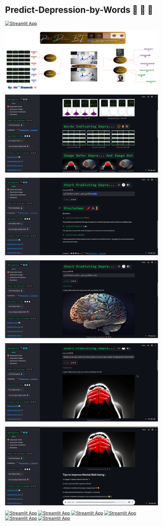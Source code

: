 # Predict-Depression-by-Words 🚥 🚥 🚥


[![Streamlit App](https://static.streamlit.io/badges/streamlit_badge_white.svg)](https://mo-shaeerah-depression-prediction-based-on-text.streamlit.app/)

![project image](...Images/Project-Image.png)



![project image](...Images/6.png)

![project image](...Images/7.png)

![project image](...Images/8.png)

![project image](...Images/9.png)

![project image](...Images/10.png)



[![Streamlit App](https://static.streamlit.io/badges/streamlit_badge_white.svg)](https://mo-shaeerah-depression-prediction-based-on-text.streamlit.app/)  [![Streamlit App](https://static.streamlit.io/badges/streamlit_badge_white.svg)](https://mo-shaeerah-depression-prediction-based-on-text.streamlit.app/)  [![Streamlit App](https://static.streamlit.io/badges/streamlit_badge_white.svg)](https://mo-shaeerah-depression-prediction-based-on-text.streamlit.app/)  [![Streamlit App](https://static.streamlit.io/badges/streamlit_badge_white.svg)](https://mo-shaeerah-depression-prediction-based-on-text.streamlit.app/)  [![Streamlit App](https://static.streamlit.io/badges/streamlit_badge_white.svg)](https://mo-shaeerah-depression-prediction-based-on-text.streamlit.app/)  [![Streamlit App](https://static.streamlit.io/badges/streamlit_badge_white.svg)](https://mo-shaeerah-depression-prediction-based-on-text.streamlit.app/)

